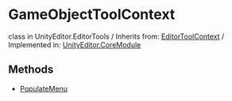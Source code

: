 # GameObjectToolContext
class in UnityEditor.EditorTools
 / Inherits from: <a href="https://docs.unity3d.com/6000.1/Documentation/ScriptReference/EditorToolContext.html">EditorToolContext</a> / Implemented in: <a href="https://docs.unity3d.com/6000.1/Documentation/ScriptReference/UnityEditor.CoreModule.html">UnityEditor.CoreModule</a>

## Methods
- <a href="https://docs.unity3d.com/6000.1/Documentation/ScriptReference/GameObjectToolContext.PopulateMenu.html">PopulateMenu</a>
